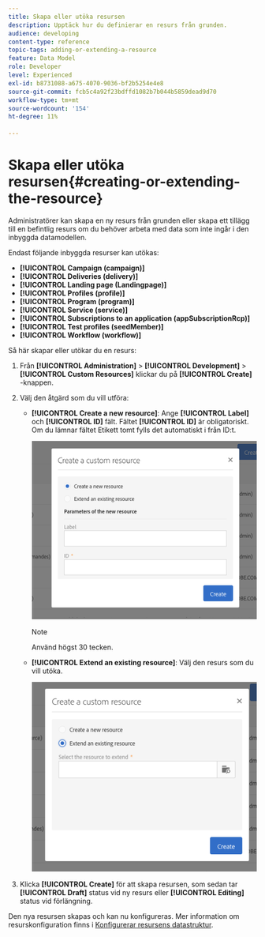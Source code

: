 ```yaml
---
title: Skapa eller utöka resursen
description: Upptäck hur du definierar en resurs från grunden.
audience: developing
content-type: reference
topic-tags: adding-or-extending-a-resource
feature: Data Model
role: Developer
level: Experienced
exl-id: b8731088-a675-4070-9036-bf2b5254e4e8
source-git-commit: fcb5c4a92f23bdffd1082b7b044b5859dead9d70
workflow-type: tm+mt
source-wordcount: '154'
ht-degree: 11%

---
```


# Skapa eller utöka resursen{#creating-or-extending-the-resource}

Administratörer kan skapa en ny resurs från grunden eller skapa ett tillägg till en befintlig resurs om du behöver arbeta med data som inte ingår i den inbyggda datamodellen.

Endast följande inbyggda resurser kan utökas:

* **[!UICONTROL Campaign (campaign)]**
* **[!UICONTROL Deliveries (delivery)]**
* **[!UICONTROL Landing page (Landingpage)]**
* **[!UICONTROL Profiles (profile)]**
* **[!UICONTROL Program (program)]**
* **[!UICONTROL Service (service)]**
* **[!UICONTROL Subscriptions to an application (appSubscriptionRcp)]**
* **[!UICONTROL Test profiles (seedMember)]**
* **[!UICONTROL Workflow (workflow)]**

Så här skapar eller utökar du en resurs:

1. Från **[!UICONTROL Administration]** > **[!UICONTROL Development]** > **[!UICONTROL Custom Resources]** klickar du på **[!UICONTROL Create]** -knappen.
1. Välj den åtgärd som du vill utföra:

   * **[!UICONTROL Create a new resource]**: Ange **[!UICONTROL Label]** och **[!UICONTROL ID]** fält. Fältet **[!UICONTROL ID]** är obligatoriskt.  Om du lämnar fältet Etikett tomt fylls det automatiskt i från ID:t.

     ![](assets/schema_extension_2.png)

     >[!NOTE]
     >
     >Använd högst 30 tecken.

   * **[!UICONTROL Extend an existing resource]**: Välj den resurs som du vill utöka.

     ![](assets/schema_extension_10.png)

1. Klicka **[!UICONTROL Create]** för att skapa resursen, som sedan tar **[!UICONTROL Draft]** status vid ny resurs eller **[!UICONTROL Editing]** status vid förlängning.

Den nya resursen skapas och kan nu konfigureras. Mer information om resurskonfiguration finns i [Konfigurerar resursens datastruktur](../../developing/using/configuring-the-resource-s-data-structure.md).
